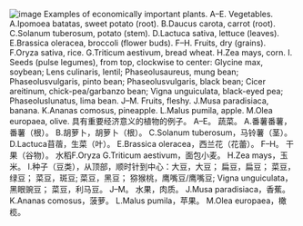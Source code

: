 ![image](https://user-images.githubusercontent.com/75465037/103787639-cbc64b80-5078-11eb-9f31-eee7a82da65e.png)
Examples of economically important plants. A–E. Vegetables. A.Ipomoea batatas, sweet potato (root). B.Daucus carota, carrot (root). C.Solanum  tuberosum,  potato  (stem). D.Lactuca  sativa,  lettuce  (leaves). E.Brassica  oleracea,  broccoli  (flower  buds). F–H. Fruits, dry (grains). F.Oryza sativa, rice. G.Triticum aestivum, bread wheat. H.Zea mays, corn. I. Seeds (pulse legumes), from top, clockwise to center: Glycine max, soybean; Lens culinaris, lentil; Phaseolusaureus, mung bean; Phaseolusvulgaris, pinto bean; Phaseolusvulgaris, black bean; Cicer areitinum, chick-pea/garbanzo bean; Vigna unguiculata, black-eyed pea; Phaseoluslunatus, lima bean. J–M. Fruits, fleshy. J.Musa paradisiaca, banana. K.Ananas comosus, pineapple. L.Malus pumila, apple. M.Olea europaea, olive.
具有重要经济意义的植物的例子。 A–E。 蔬菜。 A.番薯番薯，番薯（根）。 B.胡萝卜，胡萝卜（根）。 C.Solanum tuberosum，马铃薯（茎）。 D.Lactuca苜蓿，生菜（叶）。 E.Brassica oleracea，西兰花（花蕾）。 F–H。 干果（谷物）。 水稻F.Oryza G.Triticum aestivum，面包小麦。 H.Zea mays，玉米。 I.种子（豆类），从顶部，顺时针到中心：大豆，大豆； 扁豆，扁豆； 菜豆，绿豆； 菜豆，斑豆; 菜豆，黑豆； 猕猴桃，鹰嘴豆/鹰嘴豆; Vigna unguiculata，黑眼豌豆； 菜豆，利马豆。 J–M。 水果，肉质。 J.Musa paradisiaca，香蕉。 K.Ananas comosus，菠萝。 L.Malus pumila，苹果。 M.Olea europaea，橄榄。